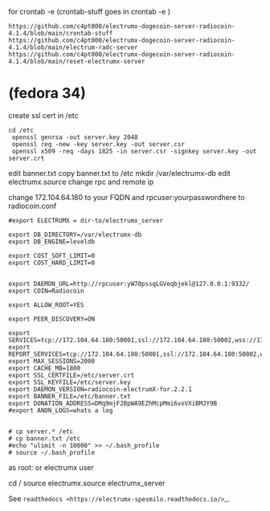 for crontab -e (crontab-stuff goes in crontab -e )

```
https://github.com/c4pt000/electrumx-dogecoin-server-radiocoin-4.1.4/blob/main/crontab-stuff
https://github.com/c4pt000/electrumx-dogecoin-server-radiocoin-4.1.4/blob/main/electrum-radc-server
https://github.com/c4pt000/electrumx-dogecoin-server-radiocoin-4.1.4/blob/main/reset-electrumx-server
```



# (fedora 34)

create ssl cert in /etc
```
cd /etc
 openssl genrsa -out server.key 2048
 openssl req -new -key server.key -out server.csr
 openssl x509 -req -days 1825 -in server.csr -signkey server.key -out server.crt
```
edit banner.txt
copy banner.txt to /etc
mkdir /var/electrumx-db
edit electrumx.source
change rpc and remote ip

change 172.104.64.180 to your FQDN and rpcuser:yourpasswordhere to radiocoin.conf


```
#export ELECTRUMX = dir-to/electrumx_server

export DB_DIRECTORY=/var/electrumx-db
export DB_ENGINE=leveldb

export COST_SOFT_LIMIT=0
export COST_HARD_LIMIT=0


export DAEMON_URL=http://rpcuser:yW70pssqLGVeqbjekl@127.0.0.1:9332/
export COIN=Radiocoin

export ALLOW_ROOT=YES

export PEER_DISCOVERY=ON

export SERVICES=tcp://172.104.64.180:50001,ssl://172.104.64.180:50002,wss://172.104.64.180:50004,rpc://
export REPORT_SERVICES=tcp://172.104.64.180:50001,ssl://172.104.64.180:50002,wss://172.104.64.180:50004
export MAX_SESSIONS=2000
export CACHE_MB=1800
export SSL_CERTFILE=/etc/server.crt
export SSL_KEYFILE=/etc/server.key
export DAEMON_VERSION=radiocoin-electrumX-for.2.2.1
export BANNER_FILE=/etc/banner.txt
export DONATION_ADDRESS=DMq9mjF2BpWA9EZhMcpMmi6voVXiBMJY9B
#export ANON_LOGS=whats a log


# cp server.* /etc
# cp banner.txt /etc
#echo "ulimit -n 10000" >> ~/.bash_profile
# source ~/.bash_profile
```






as root: or electrumx user 

cd /
source electrumx.source
electrumx_server

See `readthedocs <https://electrumx-spesmilo.readthedocs.io/>`_.

